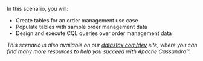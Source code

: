 In this scenario, you will:

* Create tables for an order management use case 
* Populate tables with sample order management data
* Design and execute CQL queries over order management data

_This scenario is also available on our [datastax.com/dev](https://www.datastax.com/learn/data-modeling-by-example/order-management) site, where you can find many more resources to help you succeed with Apache Cassandra™._